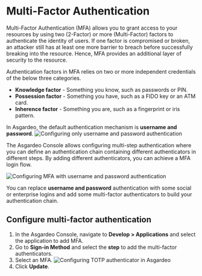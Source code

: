 # Multi-Factor Authentication

Multi-Factor Authentication (MFA) allows you to grant access to your resources by using two (2-Factor) or more (Multi-Factor) factors to authenticate the identity of users. If one factor is compromised or broken, an attacker still has at least one more barrier to breach before successfully breaking into the resource. Hence, MFA provides an additional layer of security to the resource.

Authentication factors in MFA relies on two or more independent credentials of the below three categories.

- **Knowledge factor**  - Something you know, such as passwords or PIN.
- **Possession factor** - Something you have, such as a FIDO key or an ATM card.
- **Inherence factor**  - Something you are, such as a fingerprint or iris pattern.

In Asgardeo, the default authentication mechanism is **username and password**. 
<img :src="$withBase('/assets/img/guides/mfa/one-factor-auth.png')" alt="Configuring only username and password authentication">

The Asgardeo Console allows configuring multi-step authentication where you can define an authentication chain containing different authenticators in different steps. By adding different authenticators, you can achieve a MFA login flow. 

<img :src="$withBase('/assets/img/guides/mfa/mfa.png')" alt="Configuring MFA with username and password authentication">

You can replace **username and password** authentication with some social or enterprise logins and add some multi-factor authenticators to build your authentication chain.

## Configure multi-factor authentication

1. In the Asgardeo Console, navigate to **Develop > Applications** and select the application to add MFA.
2. Go to **Sign-in Method** and select the **step** to add the multi-factor authenticators.
3. Select an MFA.
    <img :src="$withBase('/assets/img/guides/mfa/add-totp-authenticator.png')" alt="Configuring TOTP authenticator in Asgardeo">
4. Click **Update**.
